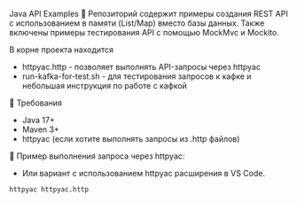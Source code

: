 Java API Examples 🚀
Репозиторий содержит примеры создания REST API с использованием в памяти (List/Map) вместо базы данных. 
Также включены примеры тестирования API с помощью MockMvc и Mockito.

В корне проекта находится 
 - httpyac.http - позволяет выполнять API-запросы через httpyac
 - run-kafka-for-test.sh - для тестирования запросов к кафке и небольшая инструкция по работе с кафкой

📌 Требования
 - Java 17+
 - Maven 3+
 - httpyac (если хотите выполнять запросы из .http файлов)

🔹 Пример выполнения запроса через httpyac:
 - Или вариант с использованием httpyac расширения в VS Code.
```
httpyac httpyac.http
```